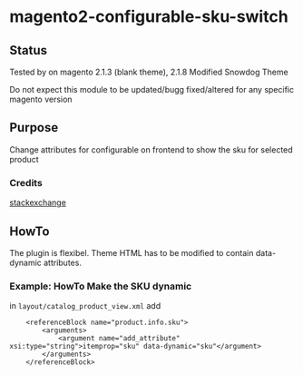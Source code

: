 # magento2-configurable-sku-switch

## Status

Tested by on magento 2.1.3 (blank theme), 2.1.8 Modified Snowdog Theme

Do not expect this module to be updated/bugg fixed/altered for any specific magento version

## Purpose
Change attributes for configurable on frontend to show the sku for selected product

### Credits
[stackexchange](http://magento.stackexchange.com/questions/130128/magento-2-why-do-sku-not-change-dynamically-in-configurable-product-view-page/130148)


## HowTo

The plugin is flexibel. Theme HTML has to be modified to contain data-dynamic attributes.

### Example: HowTo Make the SKU dynamic

in `layout/catalog_product_view.xml` add

		<referenceBlock name="product.info.sku">
			<arguments>
				<argument name="add_attribute" xsi:type="string">itemprop="sku" data-dynamic="sku"</argument>
			</arguments>
		</referenceBlock>
